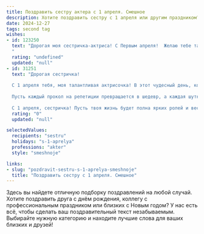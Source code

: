 ```yaml
---
title: Поздравить сестру актера с 1 апреля. Смешное
description: Хотите поздравить сестру с 1 апреля или другим праздником? Наш ИИ создаст незабываемое поздравление, а вы обязательно выделитесь среди других.  
date: 2024-12-27
tags: second tag
wishes:
- id: 123250
  text: "Дорогая моя сестричка-актриса! С Первым апреля!  Желаю тебе такого блестящего  и  успешного года, чтобы даже Оскар позавидовал твоим ролям, а зрители – твоей игре! Пусть все твои \"роли\" в жизни будут  яркими, запоминающимися и, конечно же, комедийными – ведь сегодня 1 апреля, а значит, шутка должна быть удачной!  Пусть  твоя жизнь будет полна юмора,  а  каждый день –  сценой для новых  весёлых  приключений!
  "
  rating: "undefined"
  updated: "null"
- id: 31251
  text: "Дорогая сестричка!
  
  С 1 апреля тебя, моя талантливая актрисочка! В этот чудесный день, когда шутки сыплются, как из рога изобилия, желаю тебе, чтобы твой талант сверкал ярче любой шутки! Пусть на сцене у тебя предстанет только лучшая публика, пусть твои роли будут настолько удачными, что даже репетиторы не смогут сдержать смех!
  
  Пусть каждый прокол на репетиции превращается в шедевр, а каждая шутка — в овации! Будь самой веселой и остроумной, как плохой актер в комедийном спектакле, и не забывай, что жизнь — это тоже спектакль, так что играй на все 200% и всегда с улыбкой!
  
  С 1 апреля, сестричка! Пусть твоя жизнь будет полна ярких ролей и веселых мифов!"
  rating: "0"
  updated: "null"

selectedValues:
  recipients: "sestru"
  holidays: "s-1-aprelya"
  professions: "akter"
  style: "smeshnoje"

links:
- slug: "pozdravit-sestru-s-1-aprelya-smeshnoje"
  title: "Поздравить сестру с 1 апреля. Смешное"
---
```


Здесь вы найдете отличную подборку поздравлений на любой случай. 
Хотите поздравить друга с днём рождения, коллегу с профессиональным праздником или близких с Новым годом? У нас есть всё, чтобы сделать ваш поздравительный текст незабываемым. Выбирайте нужную категорию и находите лучшие слова для ваших близких и друзей!
